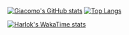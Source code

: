 [![Giacomo's GitHub stats](https://github-readme-stats.vercel.app/api?username=giacomolaw&hide_rank=true)](https://github.com/anuraghazra/github-readme-stats)
[![Top Langs](https://github-readme-stats.vercel.app/api/top-langs/?username=giacomolaw&layout=compact)](https://github.com/anuraghazra/github-readme-stats)

[![Harlok's WakaTime stats](https://github-readme-stats.vercel.app/api/wakatime?username=giacomolaw)](https://github.com/anuraghazra/github-readme-stats)

